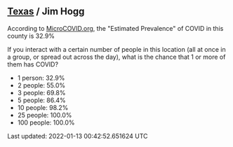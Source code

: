 
## [Texas](/united-states/texas) / Jim Hogg

According to [MicroCOVID.org](http://microcovid.org),
the "Estimated Prevalence" of COVID in this county is 32.9%

If you interact with a certain number of people in this location
(all at once in a group, or spread out across the day), what is the chance that
1 or more of them has COVID?

- 1 person: 32.9%
- 2 people: 55.0%
- 3 people: 69.8%
- 5 people: 86.4%
- 10 people: 98.2%
- 25 people: 100.0%
- 100 people: 100.0%

Last updated: 2022-01-13 00:42:52.651624 UTC
